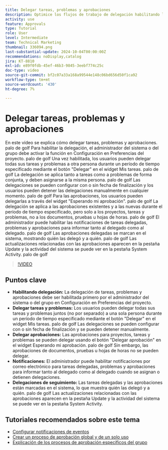 ```yaml
---
title: Delegar tareas, problemas y aprobaciones
description: Optimice los flujos de trabajo de delegación habilitando la delegación de tareas y aprobaciones en la Configuración, utilizando los botones "Delegar" y "Delegar aprobación", configurando las notificaciones por correo electrónico para las asignaciones y rastreando las actualizaciones y la actividad del sistema para una supervisión clara.
activity: use
feature: Approvals
type: Tutorial
role: User
level: Intermediate
team: Technical Marketing
thumbnail: 336094.png
last-substantial-update: 2024-10-04T00:00:00Z
recommendations: noDisplay,catalog
jira: KT-8810
exl-id: e89f0fdb-45ef-46b3-9845-3eebf774c25c
doc-type: video
source-git-commit: bf2c07a33a168a99544e148c06bd656d50f1ca92
workflow-type: tm+mt
source-wordcount: '430'
ht-degree: 7%

---
```


# Delegar tareas, problemas y aprobaciones

En este vídeo se explica cómo delegar tareas, problemas y aprobaciones. palo de golf Para habilitar la delegación, el administrador del sistema o del grupo debe activar la función en Configuración en Preferencias del proyecto. palo de golf Una vez habilitada, los usuarios pueden delegar todas sus tareas y problemas a otra persona durante un período de tiempo especificado mediante el botón &quot;Delegar&quot; en el widget Mis tareas. palo de golf La delegación se aplica tanto a tareas como a problemas de forma conjunta, y deben asignarse a la misma persona. palo de golf Las delegaciones se pueden configurar con o sin fecha de finalización y los usuarios pueden detener las delegaciones manualmente en cualquier momento. palo de golf
Para las aprobaciones, los usuarios pueden delegarlas a través del widget &quot;Esperando mi aprobación&quot;. palo de golf La delegación se aplica a las aprobaciones existentes y a las nuevas durante el período de tiempo especificado, pero solo a los proyectos, tareas y problemas, no a los documentos, pruebas u hojas de horas. palo de golf El administrador puede habilitar las notificaciones de tareas delegadas, problemas y aprobaciones para informar tanto al delegado como al delegado. palo de golf
Las aprobaciones delegadas se marcan en el sistema, mostrando quién las delegó y a quién. palo de golf Las actualizaciones relacionadas con las aprobaciones aparecen en la pestaña Update y la actividad del sistema se puede ver en la pestaña System Activity. palo de golf


>[!VIDEO](https://video.tv.adobe.com/v/336094/?quality=12&learn=on&enablevpops)

## Puntos clave

* **Habilitando delegación:** La delegación de tareas, problemas y aprobaciones debe ser habilitada primero por el administrador del sistema o del grupo en Configuración en Preferencias del proyecto.
* **Delegar tareas y problemas:** Los usuarios pueden delegar todas sus tareas y problemas juntos (no por separado) a una sola persona durante un período de tiempo especificado mediante el botón &quot;Delegar&quot; en el widget Mis tareas. palo de golf Las delegaciones se pueden configurar con o sin fecha de finalización y se pueden detener manualmente.
* **Delegar aprobaciones:** Las aprobaciones para proyectos, tareas y problemas se pueden delegar usando el botón &quot;Delegar aprobación&quot; en el widget Esperando mi aprobación. palo de golf Sin embargo, las aprobaciones de documentos, pruebas u hojas de horas no se pueden delegar.
* **Notificaciones:** El administrador puede habilitar notificaciones por correo electrónico para tareas delegadas, problemas y aprobaciones para informar tanto al delegado como al delegado cuando se asignan o detienen delegaciones.
* **Delegaciones de seguimiento:** Las tareas delegadas y las aprobaciones están marcadas en el sistema, lo que muestra quién las delegó y a quién. palo de golf Las actualizaciones relacionadas con las aprobaciones aparecen en la pestaña Update y la actividad del sistema se puede ver en la pestaña System Activity.


## Tutoriales recomendados sobre este tema

* [Configurar notificaciones de eventos](/help/administration-and-setup/email-and-in-app-notifications/admin-set-up-event-notifications.md)
* [Crear un proceso de aprobación global y de un solo uso](/help/manage-work/approval-processes-and-milestone-paths/create-a-single-use-approval-process.md)
* [Explicación de los procesos de aprobación específicos del grupo](/help/administration-and-setup/approval-processes-and-milestone-paths/group-specific-approval-processes.md)

